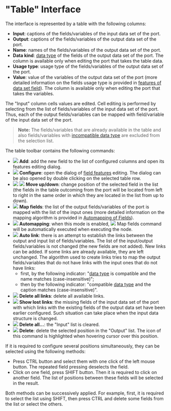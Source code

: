 # "Table" Interface

The interface is represented by a table with the following columns:

* **Input**: captions of the fields/variables of the input data set of the port.
* **Output**: captions of the fields/variables of the output data set of the port.
* **Name**: names of the fields/variables of the output data set of the port.
* **Data kind**: [data type](../../data/datatype.md) of the fields of the output data set of the port. The column is available only when editing the port that takes the table data.
* **Usage type**: usage type of the fields/variables of the output data set of the port.
* **Value**: value of the variables of the output data set of the port (more detailed information on the fields usage type is provided in [features of data set field](../../data/datasetfieldoptions.md)). The column is available only when editing the port that takes the variables.

The "Input" column cells values are edited. Cell editing is performed by selecting from the list of fields/variables of the input data set of the port. Thus, each of the output fields/variables can be mapped with field/variable of the input data set of the port.

> **Note:** The fields/variables that are already available in the table and also fields/variables with [incompatible data type](../../data/compatibility.md) are excluded from the selection list.

The table toolbar contains the following commands:

* ![](../../images/icons/toolbar-controls/plus_default.svg) **Add**: add the new field to the list of configured columns and open its features editing dialog.
* ![](../../images/icons/toolbar-controls/edit_default.svg) **Configure**: open the dialog of [field features](../../data/datasetfieldoptions.md) editing. The dialog can be also opened by double clicking on the selected table row.
* ![](../../images/icons/toolbar-controls/moveup_default.svg) ![](../../images/icons/toolbar-controls/movedown_default.svg) **Move up/down**: change position of the selected field in the list (the fields in the table outcoming from the port will be located from left to right in the same order in which they are located in the list from up to down).
* ![](../../images/icons/toolbar-controls/sync-columns_default.svg) **Map fields**: the list of the output fields/variables of the port is mapped with the list of the input ones (more detailed information on the mapping algorithm is provided in [Automapping of Fields](./field-synchronization.md)).
* ![](../../images/icons/toolbar-controls/auto-sync-columns_default.svg) **Automapping**: when this mode is enabled, ![](../../images/icons/toolbar-controls/sync-columns_default.svg) Map fields command will be automatically executed when executing the node.
* ![](../../images/icons/toolbar-controls/auto-connect_default.svg) **Auto link**: there is an attempt to establish the links between the output and input list of fields/variables. The list of the input/output fields/variables is not changed (the new fields are not added). New links can be added. If some links are already available, they are left unchanged. The algorithm used to create links tries to map the output fields/variables that do not have links with the input ones that do not have links:
   * first, by the following indicator: "[data type](../../data/datatype.md) is compatible and the name matches (case-insensitive)";
   * then by the following indicator: "compatible [data type](../../data/datatype.md) and the caption matches (case-insensitive)".
* ![](../../images/icons/toolbar-controls/remove-all-links_default.svg) **Delete all links**: delete all available links.
* ![](../../images/icons/toolbar-controls/help_default.svg) **Show lost links**: the missing fields of the input data set of the port with which links with the existing fields of the output data set have been earlier configured. Such situation can take place when the input data structure is changed.
* ![](../../images/icons/toolbar-controls/delete-all_default.svg) **Delete all...**: the "Input" list is cleared.
* ![](../../images/icons/toolbar-controls/delete_default.svg) **Delete**: delete the selected position in the "Output" list. The icon of this command is highlighted when hovering cursor over this position.

If it is required to configure several positions simultaneously, they can be selected using the following methods:

* Press CTRL button and select them with one click of the left mouse button. The repeated field pressing deselects the field.
* Click on one field, press SHIFT button. Then it is required to click on another field. The list of positions between these fields will be selected in the result.

Both methods can be successively applied. For example, first, it is required to select the list using SHIFT, then press CTRL and delete some fields from the list or select the others.
